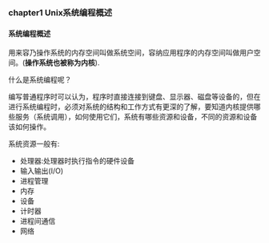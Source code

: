### chapter1 Unix系统编程概述

#### 系统编程概述

用来容乃操作系统的内存空间叫做系统空间，容纳应用程序的内存空间叫做用户空间。(**操作系统也被称为内核**).

什么是系统编程呢？

编写普通程序时可以认为，程序时直接连接到键盘、显示器、磁盘等设备的，但在进行系统编程时，必须对系统的结构和工作方式有更深的了解，要知道内核提供哪些服务（系统调用），如何使用它们，系统有哪些资源和设备，不同的资源和设备该如何操作。

系统资源一般有:

* 处理器:处理器时执行指令的硬件设备
* 输入输出(I/O)
* 进程管理
* 内存
* 设备
* 计时器
* 进程间通信
* 网络

